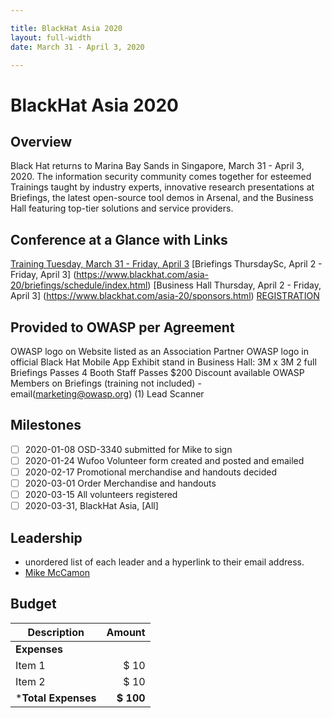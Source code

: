 ```yaml
---

title: BlackHat Asia 2020
layout: full-width
date: March 31 - April 3, 2020

---
```


# BlackHat Asia 2020

## Overview

Black Hat returns to Marina Bay Sands in Singapore, March 31 - April 3, 2020. The information security community comes together for esteemed Trainings taught by industry experts, innovative research presentations at Briefings, the latest open-source tool demos in Arsenal, and the Business Hall featuring top-tier solutions and service providers.

## Conference at a Glance with Links

[Training Tuesday, March 31 - Friday, April 3](https://www.blackhat.com/asia-20/training/schedule/index.html)
[Briefings ThursdaySc, April 2 - Friday, April 3] (https://www.blackhat.com/asia-20/briefings/schedule/index.html)
[Business Hall Thursday, April 2 - Friday, April 3] (https://www.blackhat.com/asia-20/sponsors.html)
[REGISTRATION](https://blackhat.informatech.com/asia/2020/?)


## Provided to OWASP per Agreement

OWASP logo on Website listed as an Association Partner
OWASP logo in official Black Hat Mobile App
Exhibit stand in Business Hall: 3M x 3M
2 full Briefings Passes
4 Booth Staff Passes
$200 Discount available OWASP Members on Briefings (training not included) - email(marketing@owasp.org)
(1) Lead Scanner

## Milestones

* [ ] 2020-01-08 OSD-3340 submitted for Mike to sign
* [ ] 2020-01-24 Wufoo Volunteer form created and posted and emailed
* [ ] 2020-02-17 Promotional merchandise and handouts decided
* [ ] 2020-03-01 Order Merchandise and handouts
* [ ] 2020-03-15 All volunteers registered 
* [ ] 2020-03-31, BlackHat Asia, [All]

## Leadership

* unordered list of each leader and a hyperlink to their email address.
* [Mike McCamon](mailto:mike.mccamon@owasp.com?subject=An%20Interesting%20Email)

## Budget

Description            | Amount
--------------         | ----:
**Expenses**           | 
Item 1                 | $ 10
Item 2                 | $ 10 
***Total Expenses**    | **$ 100**
